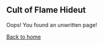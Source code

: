 ## Cult of Flame Hideut

Oops! You found an unwritten page!

[Back to home][home]

[home]: /Dragonfire
